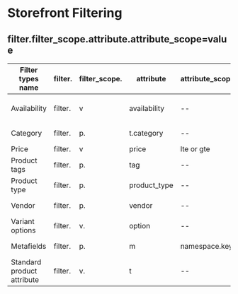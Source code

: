 # Storefront Filtering
## filter.filter_scope.attribute.attribute_scope=value

|Filter types name         |filter.|filter_scope.|attribute    |attribute_scope       |=value                  |
|--                        |--     |--           |--           |--                    |--                      |
|Availability              |filter.|v            |availability |--                    |=0<br>=1<br>=0,1          |
|Category                  |filter.|p.           |t.category   |--                    |=id<br>=id1__id2          |
|Price                     |filter.|v            |price        |lte or gte            |=5         |
|Product tags              |filter.|p.           |tag          |--                    |=new<br>=new,trending          |
|Product type              |filter.|p.           |product_type |--                    |=shoes<br>=shoes,belts          |
|Vendor                    |filter.|p.           |vendor       |--                    |=vendor1<br>=vendor1,vendor2|
|Variant options           |filter.|v.           |option       |--                    |=red<br>=red,blue                                                                     |
|Metafields                |filter.|p.           |m            |namespace.key         |=canada<br>=canada,usa                                                                |
|Standard product attribute|filter.|v.           |t            |--                    |=gid://shopify/Metaobject/1<br>=gid://shopify/Metaobject/1, gid://shopify/Metaobject/3|

